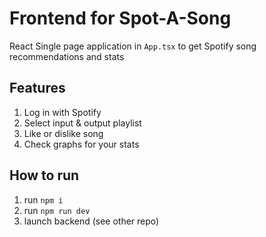 # Frontend for Spot-A-Song
React Single page application in `App.tsx` to get Spotify song recommendations and stats

## Features
1. Log in with Spotify
2. Select input & output playlist
3. Like or dislike song
4. Check graphs for your stats

## How to run
1. run `npm i`
2. run `npm run dev`
3. launch backend (see other repo)


